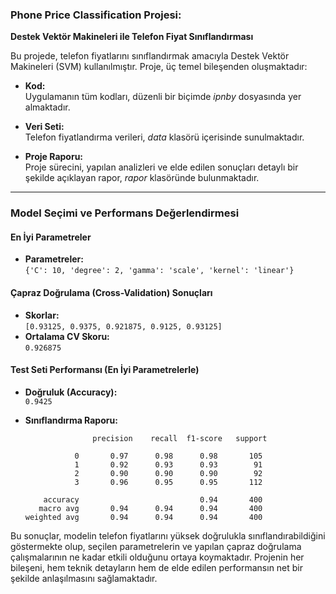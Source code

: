 ### Phone Price Classification Projesi:  
**Destek Vektör Makineleri ile Telefon Fiyat Sınıflandırması**

Bu projede, telefon fiyatlarını sınıflandırmak amacıyla Destek Vektör Makineleri (SVM) kullanılmıştır. Proje, üç temel bileşenden oluşmaktadır:

- **Kod:**  
  Uygulamanın tüm kodları, düzenli bir biçimde *ipnby* dosyasında yer almaktadır.

- **Veri Seti:**  
  Telefon fiyatlandırma verileri, *data* klasörü içerisinde sunulmaktadır.

- **Proje Raporu:**  
  Proje sürecini, yapılan analizleri ve elde edilen sonuçları detaylı bir şekilde açıklayan rapor, *rapor* klasöründe bulunmaktadır.

---

### Model Seçimi ve Performans Değerlendirmesi

#### En İyi Parametreler
- **Parametreler:**  
  `{'C': 10, 'degree': 2, 'gamma': 'scale', 'kernel': 'linear'}`

#### Çapraz Doğrulama (Cross-Validation) Sonuçları
- **Skorlar:**  
  `[0.93125, 0.9375, 0.921875, 0.9125, 0.93125]`
- **Ortalama CV Skoru:**  
  `0.926875`

#### Test Seti Performansı (En İyi Parametrelerle)
- **Doğruluk (Accuracy):**  
  `0.9425`
- **Sınıflandırma Raporu:**

  ```
                 precision    recall  f1-score   support

             0       0.97      0.98      0.98       105
             1       0.92      0.93      0.93        91
             2       0.90      0.90      0.90        92
             3       0.96      0.95      0.95       112

      accuracy                           0.94       400
     macro avg       0.94      0.94      0.94       400
  weighted avg       0.94      0.94      0.94       400
  ```

Bu sonuçlar, modelin telefon fiyatlarını yüksek doğrulukla sınıflandırabildiğini göstermekte olup, seçilen parametrelerin ve yapılan çapraz doğrulama çalışmalarının ne kadar etkili olduğunu ortaya koymaktadır. Projenin her bileşeni, hem teknik detayların hem de elde edilen performansın net bir şekilde anlaşılmasını sağlamaktadır.
